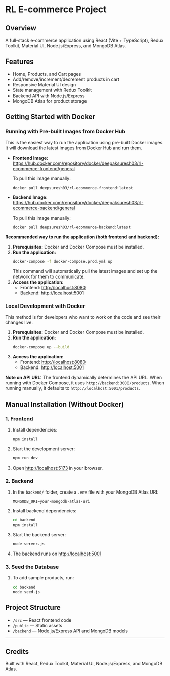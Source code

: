# RL E-commerce Project

## Overview
A full-stack e-commerce application using React (Vite + TypeScript), Redux Toolkit, Material UI, Node.js/Express, and MongoDB Atlas.

## Features
- Home, Products, and Cart pages
- Add/remove/increment/decrement products in cart
- Responsive Material UI design
- State management with Redux Toolkit
- Backend API with Node.js/Express
- MongoDB Atlas for product storage

## Getting Started with Docker

### Running with Pre-built Images from Docker Hub

This is the easiest way to run the application using pre-built Docker images. It will download the latest images from Docker Hub and run them.

*   **Frontend Image:** https://hub.docker.com/repository/docker/deepaksuresh03/rl-ecommerce-frontend/general
  
    To pull this image manually:
    ```sh
    docker pull deepsuresh03/rl-ecommerce-frontend:latest
    ```
*   **Backend Image:** https://hub.docker.com/repository/docker/deepaksuresh03/rl-ecommerce-backend/general
  
    To pull this image manually:
    ```sh
    docker pull deepsuresh03/rl-ecommerce-backend:latest
    ```

**Recommended way to run the application (both frontend and backend):**

1.  **Prerequisites:** Docker and Docker Compose must be installed.
2.  **Run the application:**
    ```sh
    docker-compose -f docker-compose.prod.yml up
    ```
    This command will automatically pull the latest images and set up the network for them to communicate.
3.  **Access the application:**
    *   Frontend: [http://localhost:8080](http://localhost:8080)
    *   Backend: [http://localhost:5001](http://localhost:5001)

### Local Development with Docker

This method is for developers who want to work on the code and see their changes live.

1.  **Prerequisites:** Docker and Docker Compose must be installed.
2.  **Run the application:**
    ```sh
    docker-compose up --build
    ```
3.  **Access the application:**
    *   Frontend: [http://localhost:8080](http://localhost:8080)
    *   Backend: [http://localhost:5001](http://localhost:5001)

**Note on API URL:** The frontend dynamically determines the API URL. When running with Docker Compose, it uses `http://backend:3000/products`. When running manually, it defaults to `http://localhost:5001/products`.

## Manual Installation (Without Docker)

### 1. Frontend
1. Install dependencies:
   ```sh
   npm install
   ```
2. Start the development server:
   ```sh
   npm run dev
   ```
3. Open [http://localhost:5173](http://localhost:5173) in your browser.

### 2. Backend
1. In the `backend/` folder, create a `.env` file with your MongoDB Atlas URI:
   ```env
   MONGODB_URI=your-mongodb-atlas-uri
   ```
2. Install backend dependencies:
   ```sh
   cd backend
   npm install
   ```
3. Start the backend server:
   ```sh
   node server.js
   ```
4. The backend runs on [http://localhost:5001](http://localhost:5001)

### 3. Seed the Database
1. To add sample products, run:
   ```sh
   cd backend
   node seed.js
   ```

## Project Structure
- `/src` — React frontend code
- `/public` — Static assets
- `/backend` — Node.js/Express API and MongoDB models

---

## Credits
Built with React, Redux Toolkit, Material UI, Node.js/Express, and MongoDB Atlas.
